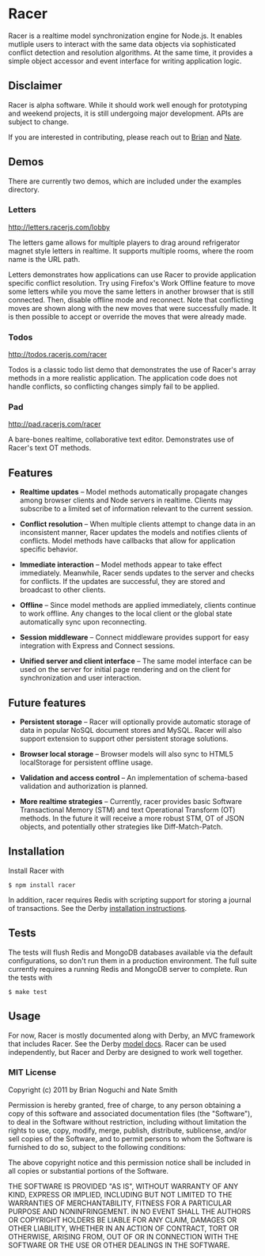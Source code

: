 # Racer

Racer is a realtime model synchronization engine for Node.js. It enables mutliple users to interact with the same data objects via sophisticated conflict detection and resolution algorithms. At the same time, it provides a simple object accessor and event interface for writing application logic.

## Disclaimer

Racer is alpha software. While it should work well enough for prototyping and weekend projects, it is still undergoing major development. APIs are subject to change.

If you are interested in contributing, please reach out to [Brian](https://github.com/bnoguchi) and [Nate](https://github.com/nateps).

## Demos

There are currently two demos, which are included under the examples directory.

### Letters

http://letters.racerjs.com/lobby

The letters game allows for multiple players to drag around refrigerator magnet style letters in realtime. It supports multiple rooms, where the room name is the URL path.

Letters demonstrates how applications can use Racer to provide application specific conflict resolution. Try using Firefox's Work Offline feature to move some letters while you move the same letters in another browser that is still connected. Then, disable offline mode and reconnect. Note that conflicting moves are shown along with the new moves that were successfully made. It is then possible to accept or override the moves that were already made.

### Todos

http://todos.racerjs.com/racer

Todos is a classic todo list demo that demonstrates the use of Racer's array methods in a more realistic application. The application code does not handle conflicts, so conflicting changes simply fail to be applied.

### Pad

http://pad.racerjs.com/racer

A bare-bones realtime, collaborative text editor. Demonstrates use of Racer's text OT methods.

## Features

  * **Realtime updates** &ndash; Model methods automatically propagate changes among browser clients and Node servers in realtime. Clients may subscribe to a limited set of information relevant to the current session.

  * **Conflict resolution** &ndash; When multiple clients attempt to change data in an inconsistent manner, Racer updates the models and notifies clients of conflicts. Model methods have callbacks that allow for application specific behavior.

  * **Immediate interaction** &ndash; Model methods appear to take effect immediately. Meanwhile, Racer sends updates to the server and checks for conflicts. If the updates are successful, they are stored and broadcast to other clients.

  * **Offline** &ndash; Since model methods are applied immediately, clients continue to work offline. Any changes to the local client or the global state automatically sync upon reconnecting.

  * **Session middleware** &ndash; Connect middleware provides support for easy integration with Express and Connect sessions.

  * **Unified server and client interface** &ndash; The same model interface can be used on the server for initial page rendering and on the client for synchronization and user interaction.

## Future features

  * **Persistent storage** &ndash; Racer will optionally provide automatic storage of data in popular NoSQL document stores and MySQL. Racer will also support extension to support other persistent storage solutions.

  * **Browser local storage** &ndash; Browser models will also sync to HTML5 localStorage for persistent offline usage.

  * **Validation and access control** &ndash; An implementation of schema-based validation and authorization is planned.

  * **More realtime strategies** &ndash; Currently, racer provides basic Software Transactional Memory (STM) and text Operational Transform (OT) methods. In the future it will receive a more robust STM, OT of JSON objects, and potentially other strategies like Diff-Match-Patch.

## Installation

Install Racer with

```
$ npm install racer
```

In addition, racer requires Redis with scripting support for storing a journal of transactions. See the Derby [installation instructions](http://derbyjs.com/#getting_started).

## Tests

The tests will flush Redis and MongoDB databases available via the default configurations, so don't run them in a production environment. The full suite currently requires a running Redis and MongoDB server to complete. Run the tests with

```
$ make test
```

## Usage

For now, Racer is mostly documented along with Derby, an MVC framework that includes Racer. See the Derby [model docs](http://derbyjs.com/#models). Racer can be used independently, but Racer and Derby are designed to work well together.

### MIT License
Copyright (c) 2011 by Brian Noguchi and Nate Smith

Permission is hereby granted, free of charge, to any person obtaining a copy
of this software and associated documentation files (the "Software"), to deal
in the Software without restriction, including without limitation the rights
to use, copy, modify, merge, publish, distribute, sublicense, and/or sell
copies of the Software, and to permit persons to whom the Software is
furnished to do so, subject to the following conditions:

The above copyright notice and this permission notice shall be included in
all copies or substantial portions of the Software.

THE SOFTWARE IS PROVIDED "AS IS", WITHOUT WARRANTY OF ANY KIND, EXPRESS OR
IMPLIED, INCLUDING BUT NOT LIMITED TO THE WARRANTIES OF MERCHANTABILITY,
FITNESS FOR A PARTICULAR PURPOSE AND NONINFRINGEMENT. IN NO EVENT SHALL THE
AUTHORS OR COPYRIGHT HOLDERS BE LIABLE FOR ANY CLAIM, DAMAGES OR OTHER
LIABILITY, WHETHER IN AN ACTION OF CONTRACT, TORT OR OTHERWISE, ARISING FROM,
OUT OF OR IN CONNECTION WITH THE SOFTWARE OR THE USE OR OTHER DEALINGS IN
THE SOFTWARE.
